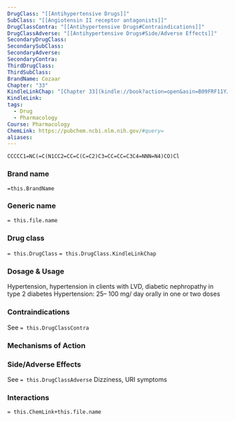 ```yaml
---
DrugClass: "[[Antihypertensive Drugs]]"
SubClass: "[[Angiotensin II receptor antagonists]]"
DrugClassContra: "[[Antihypertensive Drugs#Contraindications]]"
DrugClassAdverse: "[[Antihypertensive Drugs#Side/Adverse Effects]]"
SecondaryDrugClass: 
SecondarySubClass: 
SecondaryAdverse: 
SecondaryContra: 
ThirdDrugClass: 
ThirdSubClass: 
BrandName: Cozaar
Chapter: "33"
KindleLinkChap: "[Chapter 33](kindle://book?action=open&asin=B09FRF11YJ&location=17954)"
KindleLink: 
tags:
  - Drug
  - Pharmacology
Course: Pharmacology
ChemLink: https://pubchem.ncbi.nlm.nih.gov/#query=
aliases:
---
```

```smiles
CCCCC1=NC(=C(N1CC2=CC=C(C=C2)C3=CC=CC=C3C4=NNN=N4)CO)Cl
```

### Brand name
`=this.BrandName`

### Generic name
`= this.file.name`

### Drug class 
`= this.DrugClass`
	`= this.DrugClass.KindleLinkChap`

### Dosage & Usage
Hypertension, hypertension in clients with LVD, diabetic nephropathy in type 2 diabetes
Hypertension: 25– 100 mg/ day orally in one or two doses

### Contraindications
See `= this.DrugClassContra`

### Mechanisms of Action


### Side/Adverse Effects
See `= this.DrugClassAdverse`
Dizziness, URI symptoms 

### Interactions

`= this.ChemLink+this.file.name`

 